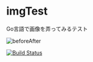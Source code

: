 # imgTest
Go言語で画像を弄ってみるテスト
  
![beforeAfter](https://cloud.githubusercontent.com/assets/4569916/8570088/e080e3e6-25b8-11e5-8e45-68a3d9da0f46.png)

[![Build Status](https://drone.io/github.com/kurehajime/imgTest/status.png)](https://drone.io/github.com/kurehajime/imgTest/latest)
